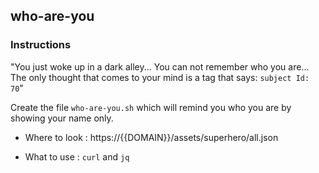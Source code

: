 ## who-are-you

### Instructions

"You just woke up in a dark alley...
You can not remember who you are...
The only thought that comes to your mind is a tag that says: `subject Id: 70`"

Create the file `who-are-you.sh` which will remind you who you are by showing your name only.

- Where to look : https://{{DOMAIN}}/assets/superhero/all.json

- What to use : `curl` and `jq`
